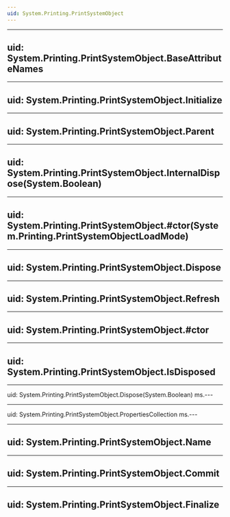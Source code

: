 ```yaml
---
uid: System.Printing.PrintSystemObject
---
```


---
uid: System.Printing.PrintSystemObject.BaseAttributeNames
---

---
uid: System.Printing.PrintSystemObject.Initialize
---

---
uid: System.Printing.PrintSystemObject.Parent
---

---
uid: System.Printing.PrintSystemObject.InternalDispose(System.Boolean)
---

---
uid: System.Printing.PrintSystemObject.#ctor(System.Printing.PrintSystemObjectLoadMode)
---

---
uid: System.Printing.PrintSystemObject.Dispose
---

---
uid: System.Printing.PrintSystemObject.Refresh
---

---
uid: System.Printing.PrintSystemObject.#ctor
---

---
uid: System.Printing.PrintSystemObject.IsDisposed
---

---
uid: System.Printing.PrintSystemObject.Dispose(System.Boolean)
ms.---

---
uid: System.Printing.PrintSystemObject.PropertiesCollection
ms.---

---
uid: System.Printing.PrintSystemObject.Name
---

---
uid: System.Printing.PrintSystemObject.Commit
---

---
uid: System.Printing.PrintSystemObject.Finalize
---
